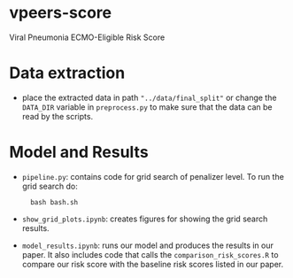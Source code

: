 # vpeers-score
Viral Pneumonia ECMO-Eligible Risk Score 

# Data extraction
- place the extracted data in path `"../data/final_split"` or change the `DATA_DIR` variable in `preprocess.py` to make sure that the data can be read by the scripts.
# Model and Results
- `pipeline.py`: contains code for grid search of penalizer level. To run the grid search do:
    
        bash bash.sh
    
- `show_grid_plots.ipynb`: creates figures for showing the grid search results.
- `model_results.ipynb`: runs our model and produces the results in our paper. It also includes code that calls the `comparison_risk_scores.R` to compare our risk score with the baseline risk scores listed in our paper.

